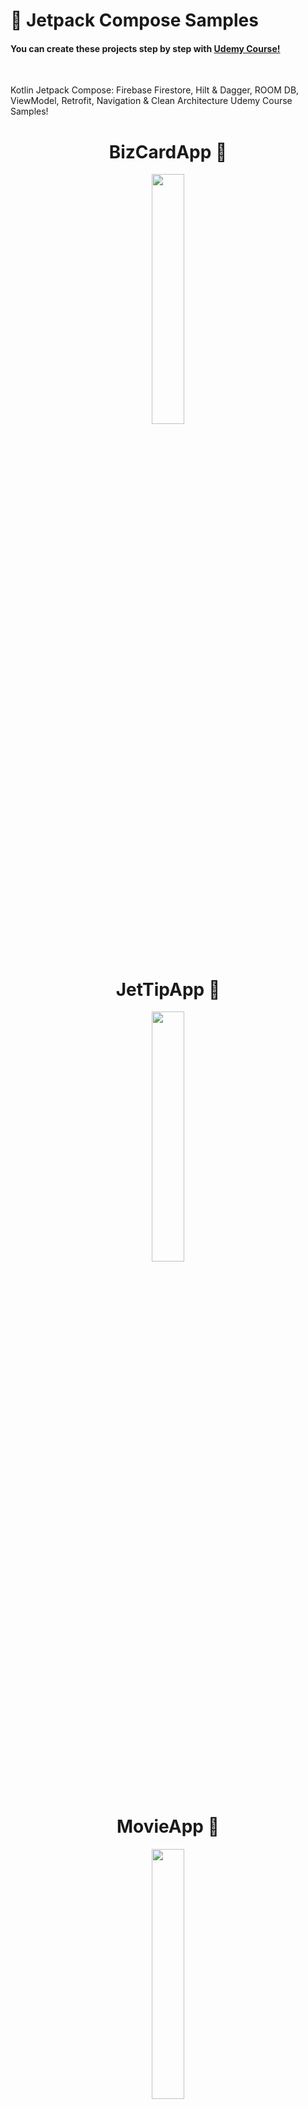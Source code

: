 # 🐻 Jetpack Compose Samples

<h4 align="left">
  You can create these projects step by step with
<a href="https://hepsiburada.udemy.com/course/kotling-android-jetpack-compose-/learn/lecture/29297358?start=675#overview">Udemy Course!</a>
</h4></br>

Kotlin Jetpack Compose: Firebase Firestore, Hilt &amp; Dagger, ROOM DB, ViewModel, Retrofit, Navigation &amp; Clean Architecture Udemy Course Samples!

<h1 align="center"> BizCardApp 👀 </h1>

<p align="center">
<img src="https://user-images.githubusercontent.com/47380312/160153870-e0bdadaf-76bc-47e9-ab97-1bb36a4747f4.gif" width="32%"/>
</p>

<h1 align="center"> JetTipApp 👀 </h1>

<p align="center">
<img src="https://user-images.githubusercontent.com/47380312/160270590-3bb0cfdc-3247-4156-ac1a-fb80f09525d4.gif" width="32%"/>
</p>

<h1 align="center"> MovieApp 👀 </h1>

<p align="center">
<img src="https://user-images.githubusercontent.com/47380312/160408155-7500f699-d078-4e69-986e-39bc6781b2ff.gif" width="32%"/>
</p>


<h1 align="center"> JetNoteApp 👀 </h1>

<p align="center">
<img src="https://user-images.githubusercontent.com/47380312/161059454-1dc5de8b-34cb-4f5f-b886-0da605589cbd.gif" width="32%"/>
</p>
